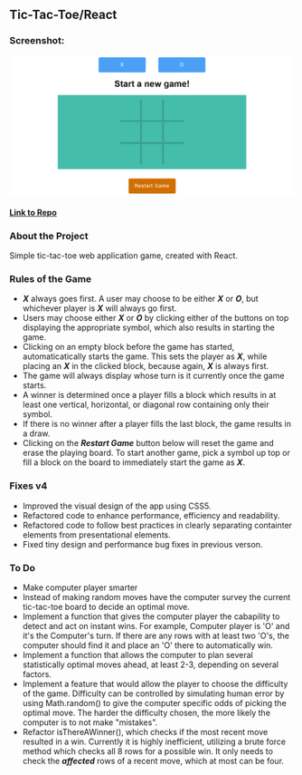## Tic-Tac-Toe/React

### Screenshot:
  ![Screenshot](public/img/homepage.png)
  
#### [Link to Repo](https://github.com/Arathurs/Tic-Tac-Toe-V2.git/)  

### About the Project

Simple tic-tac-toe web application game, created with React.

### Rules of the Game

- ***X*** always goes first. A user may choose to be either ***X*** or ***O***, but whichever player is ***X*** will always go first.
- Users may choose either ***X*** or ***O*** by clicking either of the buttons on top displaying the appropriate symbol, which also results in starting the game.
- Clicking on an empty block before the game has started, automaticatically starts the game. This sets the player as ***X***, while placing an ***X*** in the clicked block, because again, ***X*** is always first.
- The game will always display whose turn is it currently once the game starts.
- A winner is determined once a player fills a block which results in at least one vertical, horizontal, or diagonal row containing only their symbol.
- If there is no winner after a player fills the last block, the game results in a draw.
- Clicking on the ***Restart Game*** button below will reset the game and erase the playing board. To start another game, pick a symbol up top or fill a block on the board to immediately start the game as ***X***.

### Fixes v4

- Improved the visual design of the app using CSS5.
- Refactored code to enhance performance, efficiency and readability.
- Refactored code to follow best practices in clearly separating containter elements from presentational elements.
- Fixed tiny design and performance bug fixes in previous verson.


### To Do

- Make computer player smarter
- Instead of making random moves have the computer survey the current tic-tac-toe board to decide an optimal move.
- Implement a function that gives the computer player the cabapility to detect and act on instant wins. For example, Computer player is 'O' and it's the Computer's turn. If there are any rows with at least two 'O's, the computer should find it and place an 'O' there to automatically win.
- Implement a function that allows the computer to plan several statistically optimal moves ahead, at least 2-3, depending on several factors.
- Implement a feature that would allow the player to choose the difficulty of the game. Difficulty can be controlled by simulating human error by using Math.random() to give the computer specific odds of picking the optimal move. The harder the difficulty chosen, the more likely the computer is to not make "mistakes".
- Refactor isThereAWinner(), which checks if the most recent move resulted in a win. Currently it is highly inefficient, utilizing a brute force method which checks all 8 rows for a possible win. It only needs to check the ***affected*** rows of a recent move, which at most can be four.